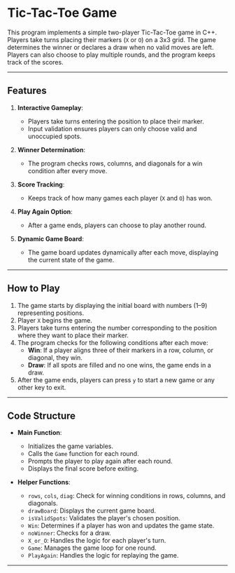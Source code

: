 # Tic-Tac-Toe Game

This program implements a simple two-player Tic-Tac-Toe game in C++. Players take turns placing their markers (`X` or `O`) on a 3x3 grid. The game determines the winner or declares a draw when no valid moves are left. Players can also choose to play multiple rounds, and the program keeps track of the scores.

---

## Features

1. **Interactive Gameplay**: 
   - Players take turns entering the position to place their marker.
   - Input validation ensures players can only choose valid and unoccupied spots.

2. **Winner Determination**: 
   - The program checks rows, columns, and diagonals for a win condition after every move.

3. **Score Tracking**: 
   - Keeps track of how many games each player (`X` and `O`) has won.

4. **Play Again Option**: 
   - After a game ends, players can choose to play another round.

5. **Dynamic Game Board**: 
   - The game board updates dynamically after each move, displaying the current state of the game.

---

## How to Play

1. The game starts by displaying the initial board with numbers (1–9) representing positions.
2. Player `X` begins the game.
3. Players take turns entering the number corresponding to the position where they want to place their marker.
4. The program checks for the following conditions after each move:
   - **Win**: If a player aligns three of their markers in a row, column, or diagonal, they win.
   - **Draw**: If all spots are filled and no one wins, the game ends in a draw.
5. After the game ends, players can press `y` to start a new game or any other key to exit.

---

## Code Structure

- **Main Function**:
  - Initializes the game variables.
  - Calls the `Game` function for each round.
  - Prompts the player to play again after each round.
  - Displays the final score before exiting.

- **Helper Functions**:
  - `rows`, `cols`, `diag`: Check for winning conditions in rows, columns, and diagonals.
  - `drawBoard`: Displays the current game board.
  - `isValidSpots`: Validates the player's chosen position.
  - `Win`: Determines if a player has won and updates the game state.
  - `noWinner`: Checks for a draw.
  - `X_or_O`: Handles the logic for each player's turn.
  - `Game`: Manages the game loop for one round.
  - `PlayAgain`: Handles the logic for replaying the game.

---

